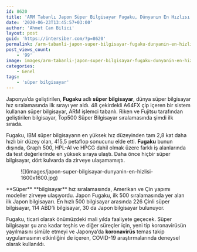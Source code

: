 ```yaml
---
id: 8620
title: 'ARM Tabanlı Japon Süper Bilgisayar Fugaku, Dünyanın En Hızlısı'
date: '2020-06-23T13:45:57+03:00'
author: 'Ahmet Can Bilici'
layout: post
guid: 'https://intersiber.com/?p=8620'
permalink: /arm-tabanli-japon-super-bilgisayar-fugaku-dunyanin-en-hizlisi/
post_views_count:
    - '99'
image: images/arm-tabanli-japon-super-bilgisayar-fugaku-dunyanin-en-hizlisi.jpg
categories:
    - Genel
tags:
    - 'süper bilgisayar'
---
```


Japonya’da geliştirilen, **Fugaku** adlı **süper** **bilgisayar**, dünya süper bilgisayar hız sıralamasında ilk sırayı yer aldı. 48 çekirdekli A64FX çip içeren bir sistem kullanan süper bilgisayar, ARM işlemci tabanlı. Riken ve Fujitsu tarafından geliştirilen bilgisayar, Top500 Süper Bilgisayar sıralamasında şimdi ilk sırada.

 Fugaku, IBM süper bilgisayarın en yüksek hız düzeyinden tam 2,8 kat daha hızlı bir düzey olan, 415,5 petaflop sonucunu elde etti. **Fugaku** bunun dışında, Graph 500, HPL-AI ve HPCG dahil olmak üzere farklı iş alanlarında da test değerlerinde en yüksek sıraya ulaştı. Daha önce hiçbir süper bilgisayar, dört kulvarda da zirveye ulaşamamıştı.

<figure class="wp-block-image size-large">![](images/japon-super-bilgisayar-dunyanin-en-hizlisi-1600x1600.jpg)</figure>**Süper** **bilgisayar** hız sıralamasında, Amerikan ve Çin yapımı modeller zirveye ulaşıyordu. Japon Fugaku, ilk 500 sıralamasında yer alan ilk Japon bilgisayarı. En hızlı 500 bilgisayar arasında 226 Çinli süper bilgisayar, 114 ABD’li bilgisayar, 30 da Japon bilgisayar bulunuyor.

Fugaku, ticari olarak önümüzdeki mali yılda faaliyete geçecek. Süper bilgisayar şu ana kadar teşhis ve diğer süreçler için, yeni tip koronavirüsün yayılmasını simüle etmeyi ve Japonya’da **koronavirüs** temas takip uygulamasının etkinliğini de içeren, COVID-19 araştırmalarında deneysel olarak kullanıldı.